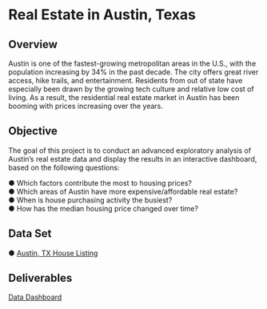 # Real Estate in Austin, Texas

## Overview
Austin is one of the fastest-growing metropolitan areas in the U.S., with the population increasing by 34% in the past decade. The city offers great river access, hike trails, and entertainment. Residents from out of state have especially been drawn by the growing tech culture and relative low cost of living. As a result, the residential real estate market in Austin has been booming with prices increasing over the years.

## Objective
The goal of this project is to conduct an advanced exploratory analysis of Austin’s real estate data and display the results in an interactive dashboard, based on the following questions:

● Which factors contribute the most to housing prices?  
● Which areas of Austin have more expensive/affordable real estate?  
● When is house purchasing activity the busiest?  
● How has the median housing price changed over time?  

## Data Set
●  [Austin, TX House Listing](https://www.kaggle.com/datasets/ericpierce/austinhousingprices)

## Deliverables
[Data Dashboard](https://public.tableau.com/app/profile/aditi8442/viz/6_7AustinTXRealEstate/Story1?publish=yes)

